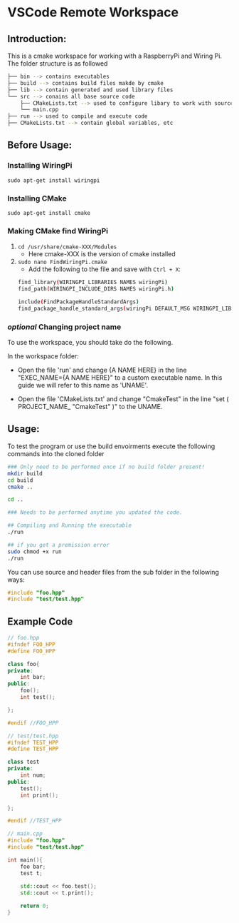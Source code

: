 # VSCode Remote Workspace 

## Introduction:
This is a cmake workspace for working with a RaspberryPi and Wiring Pi. The folder structure is as followed
```bash
├── bin --> contains executables
├── build --> contains build files makde by cmake 
├── lib --> contain generated and used library files
└── src --> conains all base source code
    ├── CMakeLists.txt --> used to configure libary to work with source code 
    └── main.cpp
├── run --> used to compile and execute code
├── CMakeLists.txt --> contain global variables, etc
```

## Before Usage:

### Installing WiringPi
`sudo apt-get install wiringpi`

### Installing CMake
`sudo apt-get install cmake`

### Making CMake find WiringPi
1. `cd /usr/share/cmake-XXX/Modules`
    - Here cmake-XXX is the version of cmake installed 
2. `sudo nano FindWiringPi.cmake`
    - Add the following to the file and save with `Ctrl + X`: 
    ```bash
    find_library(WIRINGPI_LIBRARIES NAMES wiringPi)
    find_path(WIRINGPI_INCLUDE_DIRS NAMES wiringPi.h)

    include(FindPackageHandleStandardArgs)
    find_package_handle_standard_args(wiringPi DEFAULT_MSG WIRINGPI_LIBRARIES WIRINGPI_INCLUDE_DIRS)
    ```

### *optional* Changing project name
To use the workspace, you should take do the following. 

In the workspace folder: 
- Open the file 'run' and change {A NAME HERE} in the line "EXEC_NAME={A NAME HERE}"
to a custom executable name. In this guide we will refer to this name as 'UNAME'.

- Open the file 'CMakeLists.txt' and change "CmakeTest" in the line "set ( PROJECT_NAME_ "CmakeTest" )" to the UNAME.


## Usage:
To test the program or use the build envoirments execute the following commands into the cloned folder

```bash
### Only need to be performed once if no build folder present!
mkdir build
cd build 
cmake ..

cd ..

### Needs to be performed anytime you updated the code. 

## Compiling and Running the executable 
./run 

## if you get a premission error 
sudo chmod +x run
./run

```

You can use source and header files from the sub folder in the following ways:
```c++
#include "foo.hpp"
#include "test/test.hpp"
```

## Example Code

```c++
// foo.hpp
#ifndef FOO_HPP
#define FOO_HPP

class foo{
private:
    int bar;
public: 
    foo();
    int test();

};

#endif //FOO_HPP

// test/test.hpp
#ifndef TEST_HPP
#define TEST_HPP

class test
private:
    int num;
public: 
    test();
    int print();

};

#endif //TEST_HPP

// main.cpp
#include "foo.hpp"
#include "test/test.hpp"

int main(){
    foo bar;
    test t;
    
    std::cout << foo.test();
    std::cout << t.print();

    return 0;
}
``` 
